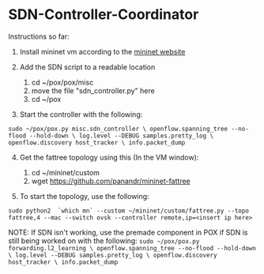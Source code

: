 # SDN-Controller-Coordinator
Instructions so far:
1. Install mininet vm according to the [mininet website](http://mininet.org/download/#option-1-mininet-vm-installation-easy-recommended)

2. Add the SDN script to a readable location
     1. cd ~/pox/pox/misc
     2. move the file "sdn_controller.py" here
     3. cd ~/pox

3. Start the controller with the following:

``sudo ~/pox/pox.py misc.sdn_controller \
  openflow.spanning_tree --no-flood --hold-down \
  log.level --DEBUG samples.pretty_log \
  openflow.discovery host_tracker \
  info.packet_dump``

4. Get the fattree topology using this (In the VM window):
    1. cd ~/mininet/custom
    2. wget https://github.com/panandr/mininet-fattree

5. To start the topology, use the following:

``sudo python2  `which mn` --custom ~/mininet/custom/fattree.py --topo fattree,4 --mac --switch ovsk --controller remote,ip=<insert ip here>``

NOTE: If SDN isn't working, use the premade component in POX if SDN is still being worked on with the following:
``sudo ~/pox/pox.py forwarding.l2_learning \
  openflow.spanning_tree --no-flood --hold-down \
  log.level --DEBUG samples.pretty_log \
  openflow.discovery host_tracker \
  info.packet_dump``

